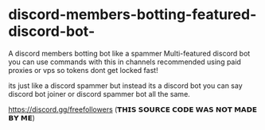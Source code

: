 # discord-members-botting-featured-discord-bot-

A discord members botting bot like a spammer
Multi-featured discord bot you can use commands with this in channels recommended using paid proxies or vps so tokens dont get locked fast!

its just like a discord spammer but instead its a discord bot you can say discord bot joiner or discord spammer bot all the same.

https://discord.gg/freefollowers (𝗧𝗛𝗜𝗦 𝗦𝗢𝗨𝗥𝗖𝗘 𝗖𝗢𝗗𝗘 𝗪𝗔𝗦 𝗡𝗢𝗧 𝗠𝗔𝗗𝗘 𝗕𝗬 𝗠𝗘)
